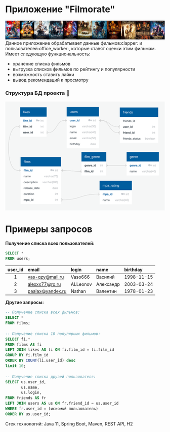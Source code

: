 # Приложение "Filmorate"
<picture>
    <img src="src/main/resources/logo.png">
</picture>
Данное приложение обрабатывает данные фильмов:clapper: и пользователей:office_worker:,
которые ставят оценки этим фильмам. Имеет следующую функциональность:

* хранение списка фильмов
* выгрузка списков фильмов по рейтингу и популярности
* возможность ставить лайки
* вывод рекомендаций к просмотру

### Структура БД проекта :movie_camera:
<picture>
    <img src="src/main/resources/DB_diagram.png">
</picture>

# Примеры запросов

**Получение списка всех пользователей:**

```sql
SELECT *
FROM users;
```

| user\_id | email            | login   | name      | birthday   |
|:--------:|:-----------------|:--------|:----------|:-----------|
|    1     | vas-qzy@mail.ru  | Vaso666 | Василий   | 1998-11-15 |
|    2     | alexxx77@ro.ru   | ALLeonov| Александр | 2003-03-24 |
|    3     | paalax@yandex.ru | Nathan  | Валентин  | 1978-01-23 |

**Другие запросы:**
```sql
-- Получение списка всех фильмов:  
SELECT * 
FROM films;  

-- Получение списка 10 популярных фильмов:  
SELECT fi.*
FROM films AS fi   
LEFT JOIN likes AS li ON fi.film_id = li.film_id  
GROUP BY fi.film_id  
ORDER BY COUNT(li.user_id) desc  
limit 10;

-- Получение списка друзей пользователя:
SELECT us.user_id,
       us.name, 
       us.login,
FROM friends AS fr
LEFT JOIN users AS us ON fr.friend_id = us.user_id 
WHERE fr.user_id = (искомый пользователь)  
ORDER BY us.user_id;
```
Стек технологий:
Java 11, Spring Boot, Maven, REST API, H2